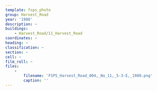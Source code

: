 ```yaml
---
template: fsps_photo
group: Harvest_Road
year: '1980'
description: ~
buildings:
    - Harvest_Road/11_Harvest_Road
coordinates: ~
heading: ~
classification: ~
section: ~
cell: ~
film_roll: ~
files:
    -
        filename: 'FSPS_Harvest_Road_004,_No_11,_5-3-E,_1980.png'
        caption: ''
---
```


